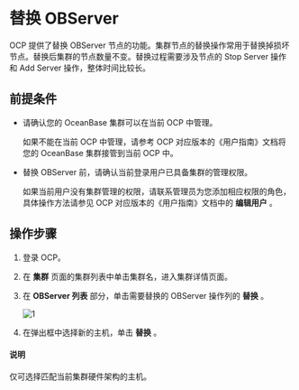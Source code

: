 # 替换 OBServer

OCP 提供了替换 OBServer 节点的功能。集群节点的替换操作常用于替换掉损坏节点。替换后集群的节点数量不变。替换过程需要涉及节点的 Stop Server 操作和 Add Server 操作，整体时间比较长。

## 前提条件

* 请确认您的 OceanBase 集群可以在当前 OCP 中管理。

  如果不能在当前 OCP 中管理，请参考 OCP 对应版本的《用户指南》文档将您的 OceanBase 集群接管到当前 OCP 中。
  
* 替换 OBServer 前，请确认当前登录用户已具备集群的管理权限。

  如果当前用户没有集群管理的权限，请联系管理员为您添加相应权限的角色，具体操作方法请参见 OCP 对应版本的《用户指南》文档中的 **编辑用户** 。
  
## 操作步骤

1. 登录 OCP。

2. 在 **集群** 页面的集群列表中单击集群名，进入集群详情页面。

3. 在 **OBServer 列表** 部分，单击需要替换的 OBServer 操作列的 **替换** 。

   ![1](https://obbusiness-private.oss-cn-shanghai.aliyuncs.com/doc/img/observer-enterprise/V4.0.0/user-guide/exchange-observer.png)

4. 在弹出框中选择新的主机，单击 **替换** 。

  <main id="notice" type='explain'>
    <h4>说明</h4>
    <p>仅可选择匹配当前集群硬件架构的主机。</p>
  </main>
